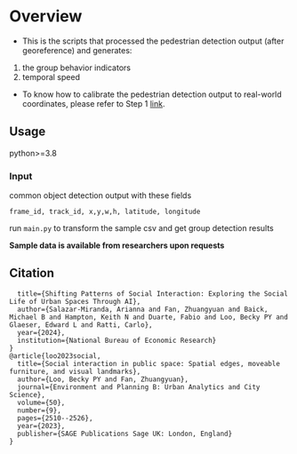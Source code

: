 # Overview
* This is the scripts that processed the pedestrian detection output (after georeference) and generates:
1. the group behavior indicators
2. temporal speed
* To know how to calibrate the pedestrian detection output to real-world coordinates, please refer to Step 1 [link](https://medium.com/@yuanzfan16/pedestrian-in-groups-analysis-i-single-fixed-camera-video-to-bev-transformation-using-1f9177e125ef).

## Usage
python>=3.8
### Input
common object detection output with these fields
```
frame_id, track_id, x,y,w,h, latitude, longitude
```
run `main.py` to transform the sample csv and get group detection results

**Sample data is available from researchers upon requests**

## Citation
```@techreport{salazar2024shifting,
  title={Shifting Patterns of Social Interaction: Exploring the Social Life of Urban Spaces Through AI},
  author={Salazar-Miranda, Arianna and Fan, Zhuangyuan and Baick, Michael B and Hampton, Keith N and Duarte, Fabio and Loo, Becky PY and Glaeser, Edward L and Ratti, Carlo},
  year={2024},
  institution={National Bureau of Economic Research}
}
@article{loo2023social,
  title={Social interaction in public space: Spatial edges, moveable furniture, and visual landmarks},
  author={Loo, Becky PY and Fan, Zhuangyuan},
  journal={Environment and Planning B: Urban Analytics and City Science},
  volume={50},
  number={9},
  pages={2510--2526},
  year={2023},
  publisher={SAGE Publications Sage UK: London, England}
}
```